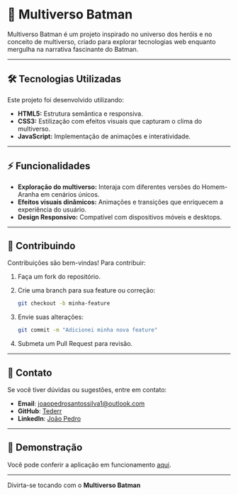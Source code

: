 # 🦇 Multiverso Batman

Multiverso Batman é um projeto inspirado no universo dos heróis e no conceito de multiverso, criado para explorar tecnologias web enquanto mergulha na narrativa fascinante do Batman.

---

## 🛠️ Tecnologias Utilizadas  

Este projeto foi desenvolvido utilizando:  
- **HTML5:** Estrutura semântica e responsiva.  
- **CSS3:** Estilização com efeitos visuais que capturam o clima do multiverso.  
- **JavaScript:** Implementação de animações e interatividade.  

---

## ⚡ Funcionalidades  

- **Exploração do multiverso:** Interaja com diferentes versões do Homem-Aranha em cenários únicos.  
- **Efeitos visuais dinâmicos:** Animações e transições que enriquecem a experiência do usuário.  
- **Design Responsivo:** Compatível com dispositivos móveis e desktops.  

---

## 🤝 Contribuindo

Contribuições são bem-vindas! Para contribuir:

1. Faça um fork do repositório.

2. Crie uma branch para sua feature ou correção:
   ```bash
   git checkout -b minha-feature
   ```
3. Envie suas alterações:
   ```bash
   git commit -m "Adicionei minha nova feature"
   ```
4. Submeta um Pull Request para revisão.

---

## 📧 Contato

Se você tiver dúvidas ou sugestões, entre em contato:

- **Email**: joaopedrosantossilva1@outlook.com
- **GitHub**: [Tederr](https://github.com/Tederr)
- **LinkedIn**: [João Pedro](https://www.linkedin.com/in/joão-pedro-santos-395a90334/)

---

## 🎥 Demonstração

Você pode conferir a aplicação em funcionamento [aqui]().

---

Divirta-se tocando com o **Multiverso Batman**